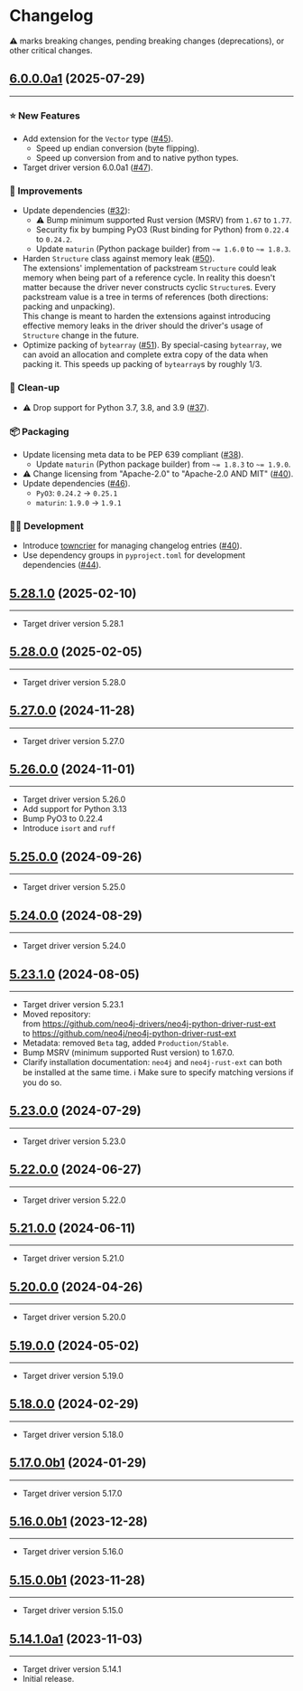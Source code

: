 Changelog
=========

⚠️ marks breaking changes, pending breaking changes (deprecations), or other critical changes.

<!-- towncrier release notes start -->

## [6.0.0.0a1](https://github.com/neo4j/neo4j-python-driver-rust-ext/tree/6.0.0.0a1) (2025-07-29)
***
### **⭐️ New Features**
* Add extension for the `Vector` type ([#45]).
  * Speed up endian conversion (byte flipping).
  * Speed up conversion from and to native python types.
* Target driver version 6.0.0a1 ([#47]).

[#45]: https://github.com/neo4j/neo4j-python-driver-rust-ext/pull/45
[#47]: https://github.com/neo4j/neo4j-python-driver-rust-ext/pull/47

### **👏️ Improvements**
* Update dependencies ([#32]):  
  * ⚠️ Bump minimum supported Rust version (MSRV) from `1.67` to `1.77`.
  * Security fix by bumping PyO3 (Rust binding for Python) from `0.22.4` to `0.24.2`.
  * Update `maturin` (Python package builder) from `~= 1.6.0` to `~= 1.8.3`.
* Harden `Structure` class against memory leak ([#50]).  
  The extensions' implementation of packstream `Structure` could leak memory when being part of a reference cycle.
  In reality this doesn't matter because the driver never constructs cyclic `Structure`s.
  Every packstream value is a tree in terms of references (both directions: packing and unpacking).  
  This change is meant to harden the extensions against introducing effective memory leaks in the driver should the driver's usage of `Structure` change in the future.
* Optimize packing of `bytearray` ([#51]).
  By special-casing `bytearray`, we can avoid an allocation and complete extra copy of the data when packing it.
  This speeds up packing of `bytearray`s by roughly 1/3.

[#32]: https://github.com/neo4j/neo4j-python-driver-rust-ext/pull/32
[#50]: https://github.com/neo4j/neo4j-python-driver-rust-ext/pull/50
[#51]: https://github.com/neo4j/neo4j-python-driver-rust-ext/pull/51

### **🧹️ Clean-up**
* ⚠️ Drop support for Python 3.7, 3.8, and 3.9 ([#37]).

[#37]: https://github.com/neo4j/neo4j-python-driver-rust-ext/pull/37

### **📦️ Packaging**
* Update licensing meta data to be PEP 639 compliant ([#38]).
  * Update `maturin` (Python package builder) from `~= 1.8.3` to `~= 1.9.0`.
* ⚠️ Change licensing from "Apache-2.0" to "Apache-2.0 AND MIT"  ([#40]).
* Update dependencies ([#46]).
  * `PyO3`: `0.24.2` -> `0.25.1`
  * `maturin`: `1.9.0` -> `1.9.1`

[#38]: https://github.com/neo4j/neo4j-python-driver-rust-ext/pull/38
[#40]: https://github.com/neo4j/neo4j-python-driver-rust-ext/pull/40
[#46]: https://github.com/neo4j/neo4j-python-driver-rust-ext/pull/46

### **🧑️‍💻️ Development**
* Introduce [towncrier](https://towncrier.readthedocs.io/) for managing changelog entries ([#40]).
* Use dependency groups in `pyproject.toml` for development dependencies ([#44]).

[#40]: https://github.com/neo4j/neo4j-python-driver-rust-ext/pull/40
[#44]: https://github.com/neo4j/neo4j-python-driver-rust-ext/pull/44


## [5.28.1.0](https://github.com/neo4j/neo4j-python-driver-rust-ext/tree/5.28.1.0) (2025-02-10)
***
* Target driver version 5.28.1


## [5.28.0.0](https://github.com/neo4j/neo4j-python-driver-rust-ext/tree/5.28.0.0) (2025-02-05)
***
* Target driver version 5.28.0


## [5.27.0.0](https://github.com/neo4j/neo4j-python-driver-rust-ext/tree/5.27.0.0) (2024-11-28)
***
* Target driver version 5.27.0


## [5.26.0.0](https://github.com/neo4j/neo4j-python-driver-rust-ext/tree/5.26.0.0) (2024-11-01)
***
* Target driver version 5.26.0
* Add support for Python 3.13
* Bump PyO3 to 0.22.4
* Introduce `isort` and `ruff`


## [5.25.0.0](https://github.com/neo4j/neo4j-python-driver-rust-ext/tree/5.25.0.0) (2024-09-26)
***
* Target driver version 5.25.0


## [5.24.0.0](https://github.com/neo4j/neo4j-python-driver-rust-ext/tree/5.24.0.0) (2024-08-29)
***
* Target driver version 5.24.0


## [5.23.1.0](https://github.com/neo4j/neo4j-python-driver-rust-ext/tree/5.23.1.0) (2024-08-05)
***
* Target driver version 5.23.1
* Moved repository:  
  from https://github.com/neo4j-drivers/neo4j-python-driver-rust-ext  
  to https://github.com/neo4j/neo4j-python-driver-rust-ext
* Metadata: removed `Beta` tag, added `Production/Stable`.
* Bump MSRV (minimum supported Rust version) to 1.67.0.
* Clarify installation documentation: `neo4j` and `neo4j-rust-ext` can both be installed at the same time.
  ℹ️ Make sure to specify matching versions if you do so.


## [5.23.0.0](https://github.com/neo4j/neo4j-python-driver-rust-ext/tree/5.23.0.0) (2024-07-29)
***
* Target driver version 5.23.0


## [5.22.0.0](https://github.com/neo4j/neo4j-python-driver-rust-ext/tree/5.22.0.0) (2024-06-27)
***
* Target driver version 5.22.0


## [5.21.0.0](https://github.com/neo4j/neo4j-python-driver-rust-ext/tree/5.21.0.0) (2024-06-11)
***
* Target driver version 5.21.0


## [5.20.0.0](https://github.com/neo4j/neo4j-python-driver-rust-ext/tree/5.20.0.0) (2024-04-26)
***
* Target driver version 5.20.0


## [5.19.0.0](https://github.com/neo4j/neo4j-python-driver-rust-ext/tree/5.19.0.0) (2024-05-02)
***
* Target driver version 5.19.0


## [5.18.0.0](https://github.com/neo4j/neo4j-python-driver-rust-ext/tree/5.18.0.0) (2024-02-29)
***
* Target driver version 5.18.0


## [5.17.0.0b1](https://github.com/neo4j/neo4j-python-driver-rust-ext/tree/5.17.0.0b1) (2024-01-29)
***
* Target driver version 5.17.0


## [5.16.0.0b1](https://github.com/neo4j/neo4j-python-driver-rust-ext/tree/5.16.0.0b1) (2023-12-28)
***
* Target driver version 5.16.0


## [5.15.0.0b1](https://github.com/neo4j/neo4j-python-driver-rust-ext/tree/5.15.0.0b1) (2023-11-28)
***
* Target driver version 5.15.0


## [5.14.1.0a1](https://github.com/neo4j/neo4j-python-driver-rust-ext/tree/5.14.1.0a1) (2023-11-03)
***
* Target driver version 5.14.1
* Initial release.

